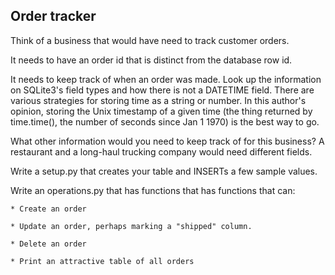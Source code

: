## Order tracker

Think of a business that would have need to track customer orders.

It needs to have an order id that is distinct from the database row id.

It needs to keep track of when an order was made. Look up the information on
SQLite3's field types and how there is not a DATETIME field. There are various
strategies for storing time as a string or number. In this author's opinion,
storing the Unix timestamp of a given time (the thing returned by time.time(),
the number of seconds since Jan 1 1970) is the best way to go.

What other information would you need to keep track of for this business? A
restaurant and a long-haul trucking company would need different fields.

Write a setup.py that creates your table and INSERTs a few sample values.

Write an operations.py that has functions that has functions that can:

    * Create an order

    * Update an order, perhaps marking a "shipped" column.

    * Delete an order

    * Print an attractive table of all orders
